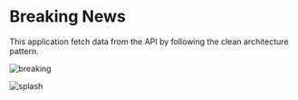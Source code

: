 # Breaking News

This application fetch data from the API by following the clean architecture pattern.


![breaking](https://github.com/celikdemirrberkay/news_app/assets/77506090/90cac5a6-e3af-487b-b693-1fffc7dabd9f)



![splash](https://github.com/celikdemirrberkay/news_app/assets/77506090/bf44bacc-79b4-4b5c-9afa-f0c0b2ed71c7)
